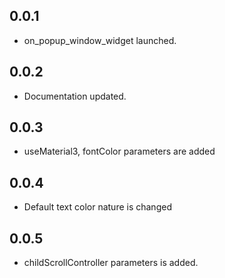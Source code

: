 ## 0.0.1

* on_popup_window_widget launched.


## 0.0.2

* Documentation updated.

## 0.0.3

* useMaterial3, fontColor parameters are added

## 0.0.4

* Default text color nature is changed

## 0.0.5

* childScrollController parameters is added. 